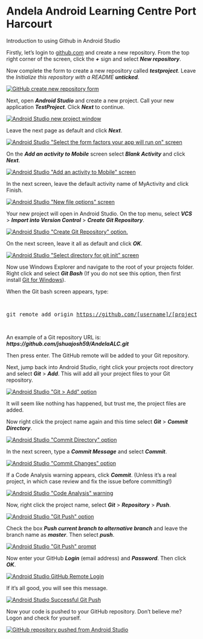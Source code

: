 # Andela Android Learning Centre Port Harcourt

Introduction to using Github in Android Studio

<p>Firstly, let&#8217;s login to <a title="GitHub" href="http://github.com" target="_blank">github.com</a> and create a new repository. From the top right corner of the screen, click the <em><strong>+</strong></em> sign and select <em><strong>New repository</strong></em>.</p>

<p>Now complete the form to create a new repository called <strong><em>testproject</em></strong>. Leave the <em>Initialize this repository with a README</em><em> <strong>unticked</strong></em>.</p>
<p><a href="https://i2.wp.com/www.londonappdeveloper.com/wp-content/uploads/2014/08/2014-08-13-19_12_19-Create-a-New-Repository.png"><img class="img img-responsive" src="https://i2.wp.com/www.londonappdeveloper.com/wp-content/uploads/2014/08/2014-08-13-19_12_19-Create-a-New-Repository.png?w=710" alt="GitHub create new repository form" data-recalc-dims="1" /></a></p>
<p>Next, open <strong><em>Android Studio</em></strong> and create a new project. Call your new application <strong><em>TestProject</em></strong>. Click <strong><em>Next</em></strong> to continue.</p>
<p><a href="https://i0.wp.com/www.londonappdeveloper.com/wp-content/uploads/2014/08/2014-08-13-20_59_07-PhonePush-C__Users_Mark_AndroidStudioProjects_PhonePush-app-..._app_sr.png"><img class="img img-responsive" src="https://i0.wp.com/www.londonappdeveloper.com/wp-content/uploads/2014/08/2014-08-13-20_59_07-PhonePush-C__Users_Mark_AndroidStudioProjects_PhonePush-app-..._app_sr.png?w=710"
 alt="Android Studio new project window" data-recalc-dims="1" /></a></p>
 
<p>Leave the next page as default and click <strong><em>Next</em></strong>.</p>
<p><a href="https://i1.wp.com/www.londonappdeveloper.com/wp-content/uploads/2014/08/2014-08-13-20_59_38-PhonePush-C__Users_Mark_AndroidStudioProjects_PhonePush-app-..._app_sr.png"><img class="img img-responsive" src="https://i1.wp.com/www.londonappdeveloper.com/wp-content/uploads/2014/08/2014-08-13-20_59_38-PhonePush-C__Users_Mark_AndroidStudioProjects_PhonePush-app-..._app_sr.png?w=710" alt="Android Studio &quot;Select the form factors your app will run on&quot; screen" data-recalc-dims="1" /></a></p>
<p>On the <strong><em>Add an activity to Mobile</em></strong> screen select <strong><em>Blank Activity</em></strong> and click <strong><em>Next</em></strong>.</p>
<p><a href="https://i2.wp.com/www.londonappdeveloper.com/wp-content/uploads/2014/08/2014-08-13-21_00_13-PhonePush-C__Users_Mark_AndroidStudioProjects_PhonePush-app-..._app_sr.png"><img class="img img-responsive" src="https://i2.wp.com/www.londonappdeveloper.com/wp-content/uploads/2014/08/2014-08-13-21_00_13-PhonePush-C__Users_Mark_AndroidStudioProjects_PhonePush-app-..._app_sr.png?w=710" alt="Android Studio &quot;Add an activity to Mobile&quot; screen" data-recalc-dims="1" /></a></p>
<p>In the next screen, leave the default activity name of MyActivity and click Finish.</p>
<p><a href="https://i1.wp.com/www.londonappdeveloper.com/wp-content/uploads/2014/08/2014-08-13-21_00_52-PhonePush-C__Users_Mark_AndroidStudioProjects_PhonePush-app-..._app_sr.png"><img class="img img-responsive" src="https://i1.wp.com/www.londonappdeveloper.com/wp-content/uploads/2014/08/2014-08-13-21_00_52-PhonePush-C__Users_Mark_AndroidStudioProjects_PhonePush-app-..._app_sr.png?w=710" alt="Android Studio &quot;New file options&quot; screen" data-recalc-dims="1" /></a></p>
<p>Your new project will open in Android Studio. On the top menu, select <strong><em>VCS</em></strong> &gt; <strong><em>Import into Version Control</em></strong> &gt; <strong><em>Create Git Repository</em></strong>.</p>
<p><a href="https://i2.wp.com/www.londonappdeveloper.com/wp-content/uploads/2014/08/2014-08-13-21_03_46-TestProject-C__Users_Mark_AndroidStudioProjects_TestProject-app-..._ap.png"><img class="img img-responsive" src="https://i2.wp.com/www.londonappdeveloper.com/wp-content/uploads/2014/08/2014-08-13-21_03_46-TestProject-C__Users_Mark_AndroidStudioProjects_TestProject-app-..._ap.png?w=710" alt="Android Studio &quot;Create Git Repository&quot; option." data-recalc-dims="1" /></a></p>
<p>On the next screen, leave it all as default and click <strong><em>OK</em></strong>.</p>
<p><a href="https://i2.wp.com/www.londonappdeveloper.com/wp-content/uploads/2014/08/2014-08-13-21_04_30-TestProject-C__Users_Mark_AndroidStudioProjects_TestProject-app-..._ap.png"><img class="img img-responsive" src="https://i2.wp.com/www.londonappdeveloper.com/wp-content/uploads/2014/08/2014-08-13-21_04_30-TestProject-C__Users_Mark_AndroidStudioProjects_TestProject-app-..._ap.png?w=710" alt="Android Studio &quot;Select directory for git init&quot; screen" data-recalc-dims="1" /></a></p>
<p>Now use Windows Explorer and navigate to the root of your projects folder. Right click and select <em><strong>Git Bash</strong></em> (If you do not see this option, then first install <a title="Git for Windows" href="http://git-scm.com/download/win" target="_blank">Git for Windows</a>).</p>
<p>When the Git bash screen appears, type:</p>
<pre class="brush: bash; title: ; notranslate" title="">

git remote add origin https://github.com/[username]/[project_name].git

</pre>
<p>An example of a Git repository URL is: <strong><em>https://github.com/jshuajosh59/AndelaALC.git</em></strong></p>
 
<p>Then press enter. The GitHub remote will be added to your Git repository.</p>
<p>Next, jump back into Android Studio, right click your projects root directory and select <strong><em>Git</em></strong> &gt; <strong><em>Add</em></strong>. This will add all your project files to your Git repository.</p>
<p><a href="https://i0.wp.com/www.londonappdeveloper.com/wp-content/uploads/2014/08/2014-08-13-21_15_50-TestProject-C__Users_Mark_AndroidStudioProjects_TestProject-app-..._ap.png"><img class="size-full wp-image-172" src="https://i0.wp.com/www.londonappdeveloper.com/wp-content/uploads/2014/08/2014-08-13-21_15_50-TestProject-C__Users_Mark_AndroidStudioProjects_TestProject-app-..._ap.png?w=710" alt="Android Studio &quot;Git &gt; Add&quot; option" data-recalc-dims="1" /></a></p>
<p>It will seem like nothing has happened, but trust me, the project files are added.</p>
<p>Now right click the project name again and this time select <strong><em>Git</em></strong> &gt; <strong><em>Commit Directory</em></strong>.</p>
<p><a href="https://i1.wp.com/www.londonappdeveloper.com/wp-content/uploads/2014/08/2014-08-13-21_15_03-TestProject-C__Users_Mark_AndroidStudioProjects_TestProject-app-..._ap.png"><img class="img img-responsive" src="https://i1.wp.com/www.londonappdeveloper.com/wp-content/uploads/2014/08/2014-08-13-21_15_03-TestProject-C__Users_Mark_AndroidStudioProjects_TestProject-app-..._ap.png?w=710" alt="Android Studio &quot;Commit Directory&quot; option" data-recalc-dims="1" /></a></p>
<p>In the next screen, type a <strong><em>Commit Message</em></strong> and select <strong><em>Commit</em></strong>.</p>
<p><a href="https://i0.wp.com/www.londonappdeveloper.com/wp-content/uploads/2014/08/2014-08-13-21_16_48-TestProject-C__Users_Mark_AndroidStudioProjects_TestProject-app-..._ap.png"><img class="img img-responsive" src="https://i0.wp.com/www.londonappdeveloper.com/wp-content/uploads/2014/08/2014-08-13-21_16_48-TestProject-C__Users_Mark_AndroidStudioProjects_TestProject-app-..._ap.png?w=710" alt="Android Studio &quot;Commit Changes&quot; option" data-recalc-dims="1" /></a></p>
<p>If a Code Analysis warning appears, click <strong><em>Commit</em></strong>. (Unless it&#8217;s a real project, in which case review and fix the issue before committing!)</p>
<p><a href="https://i2.wp.com/www.londonappdeveloper.com/wp-content/uploads/2014/08/2014-08-13-21_17_36-Commit-Changes.png"><img class="img img-responsive" src="https://i2.wp.com/www.londonappdeveloper.com/wp-content/uploads/2014/08/2014-08-13-21_17_36-Commit-Changes.png?w=710" alt="Android Studio &quot;Code Analysis&quot; warning" data-recalc-dims="1" /></a></p>
<p>Now, right click the project name, select <strong><em>Git</em></strong> &gt; <strong><em>Repository</em></strong> &gt; <em><strong>Push</strong></em>.</p>
<p><a href="https://i0.wp.com/www.londonappdeveloper.com/wp-content/uploads/2014/08/2014-08-13-21_18_44-TestProject-C__Users_Mark_AndroidStudioProjects_TestProject-app-..._ap.png"><img class="img img-responsive" src="https://i0.wp.com/www.londonappdeveloper.com/wp-content/uploads/2014/08/2014-08-13-21_18_44-TestProject-C__Users_Mark_AndroidStudioProjects_TestProject-app-..._ap.png?w=710" alt="Android Studio &quot;Git Push&quot; option" data-recalc-dims="1" /></a></p>
<p>Check the box <strong><em>Push current branch to alternative branch</em></strong> and leave the branch name as <em><strong>master</strong></em>. Then select <em><strong>push</strong></em>.</p>
<p><a href="https://i2.wp.com/www.londonappdeveloper.com/wp-content/uploads/2014/08/2014-08-13-21_20_45-TestProject-C__Users_Mark_AndroidStudioProjects_TestProject-app-..._ap.png"><img class="img img-responsive" src="https://i2.wp.com/www.londonappdeveloper.com/wp-content/uploads/2014/08/2014-08-13-21_20_45-TestProject-C__Users_Mark_AndroidStudioProjects_TestProject-app-..._ap.png?w=710" alt="Android Studio &quot;Git Push&quot; prompt" data-recalc-dims="1" /></a></p>
<p>Now enter your GitHub <strong><em>Login</em></strong> (email address) and <strong><em>Password</em></strong>. Then click <strong><em>OK</em></strong>.</p>
<p><a href="https://i1.wp.com/www.londonappdeveloper.com/wp-content/uploads/2014/08/2014-08-13-21_21_49-TestProject-C__Users_Mark_AndroidStudioProjects_TestProject-app-..._ap.png"><img class="img img-responsive" src="https://i1.wp.com/www.londonappdeveloper.com/wp-content/uploads/2014/08/2014-08-13-21_21_49-TestProject-C__Users_Mark_AndroidStudioProjects_TestProject-app-..._ap.png?w=710" alt="Android Studio GitHub Remote Login" data-recalc-dims="1" /></a></p>
<p>If it&#8217;s all good, you will see this message.</p>
<p><a href="https://i2.wp.com/www.londonappdeveloper.com/wp-content/uploads/2014/08/2014-08-13-21_22_55-TestProject-C__Users_Mark_AndroidStudioProjects_TestProject-app-..._ap.png"><img class="img img-responsive" src="https://i2.wp.com/www.londonappdeveloper.com/wp-content/uploads/2014/08/2014-08-13-21_22_55-TestProject-C__Users_Mark_AndroidStudioProjects_TestProject-app-..._ap.png?w=710" alt="Android Studio Successful Git Push" data-recalc-dims="1" /></a></p>
<p>Now your code is pushed to your GitHub repository. Don&#8217;t believe me? Logon and check for yourself.</p>
<p><a href="https://i2.wp.com/www.londonappdeveloper.com/wp-content/uploads/2014/08/2014-08-13-21_23_30-markwint_testproject.png"><img class="img img-responsive" src="https://i2.wp.com/www.londonappdeveloper.com/wp-content/uploads/2014/08/2014-08-13-21_23_30-markwint_testproject.png?w=710" alt="GitHub repository pushed from Android Studio" 

